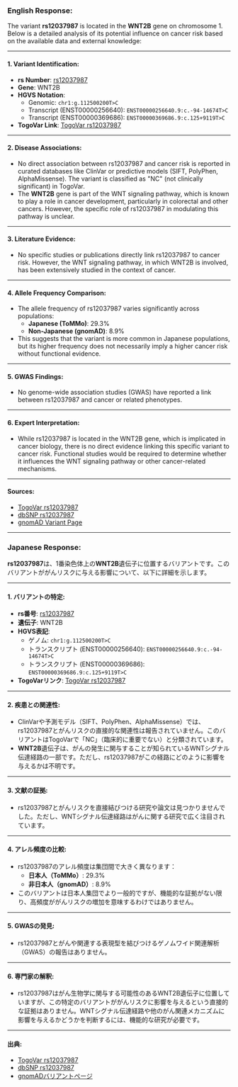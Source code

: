### English Response:

The variant **rs12037987** is located in the **WNT2B** gene on chromosome 1. Below is a detailed analysis of its potential influence on cancer risk based on the available data and external knowledge:

---

#### 1. **Variant Identification**:
   - **rs Number**: [rs12037987](https://identifiers.org/dbsnp/rs12037987)
   - **Gene**: WNT2B
   - **HGVS Notation**:
     - Genomic: `chr1:g.112500200T>C`
     - Transcript (ENST00000256640): `ENST00000256640.9:c.-94-14674T>C`
     - Transcript (ENST00000369686): `ENST00000369686.9:c.125+9119T>C`
   - **TogoVar Link**: [TogoVar rs12037987](https://togovar.org/variant/tgv2831701)

---

#### 2. **Disease Associations**:
   - No direct association between rs12037987 and cancer risk is reported in curated databases like ClinVar or predictive models (SIFT, PolyPhen, AlphaMissense). The variant is classified as "NC" (not clinically significant) in TogoVar.
   - The **WNT2B** gene is part of the WNT signaling pathway, which is known to play a role in cancer development, particularly in colorectal and other cancers. However, the specific role of rs12037987 in modulating this pathway is unclear.

---

#### 3. **Literature Evidence**:
   - No specific studies or publications directly link rs12037987 to cancer risk. However, the WNT signaling pathway, in which WNT2B is involved, has been extensively studied in the context of cancer.

---

#### 4. **Allele Frequency Comparison**:
   - The allele frequency of rs12037987 varies significantly across populations:
     - **Japanese (ToMMo)**: 29.3%
     - **Non-Japanese (gnomAD)**: 8.9%
   - This suggests that the variant is more common in Japanese populations, but its higher frequency does not necessarily imply a higher cancer risk without functional evidence.

---

#### 5. **GWAS Findings**:
   - No genome-wide association studies (GWAS) have reported a link between rs12037987 and cancer or related phenotypes.

---

#### 6. **Expert Interpretation**:
   - While rs12037987 is located in the WNT2B gene, which is implicated in cancer biology, there is no direct evidence linking this specific variant to cancer risk. Functional studies would be required to determine whether it influences the WNT signaling pathway or other cancer-related mechanisms.

---

#### Sources:
- [TogoVar rs12037987](https://togovar.org/variant/tgv2831701)
- [dbSNP rs12037987](https://identifiers.org/dbsnp/rs12037987)
- [gnomAD Variant Page](https://gnomad.broadinstitute.org/variant/1-112500200-T-C?dataset=gnomad_r4)

---

### Japanese Response:

**rs12037987**は、1番染色体上の**WNT2B**遺伝子に位置するバリアントです。このバリアントががんリスクに与える影響について、以下に詳細を示します。

---

#### 1. **バリアントの特定**:
   - **rs番号**: [rs12037987](https://identifiers.org/dbsnp/rs12037987)
   - **遺伝子**: WNT2B
   - **HGVS表記**:
     - ゲノム: `chr1:g.112500200T>C`
     - トランスクリプト (ENST00000256640): `ENST00000256640.9:c.-94-14674T>C`
     - トランスクリプト (ENST00000369686): `ENST00000369686.9:c.125+9119T>C`
   - **TogoVarリンク**: [TogoVar rs12037987](https://togovar.org/variant/tgv2831701)

---

#### 2. **疾患との関連性**:
   - ClinVarや予測モデル（SIFT、PolyPhen、AlphaMissense）では、rs12037987とがんリスクの直接的な関連性は報告されていません。このバリアントはTogoVarで「NC」（臨床的に重要でない）と分類されています。
   - **WNT2B**遺伝子は、がんの発生に関与することが知られているWNTシグナル伝達経路の一部です。ただし、rs12037987がこの経路にどのように影響を与えるかは不明です。

---

#### 3. **文献の証拠**:
   - rs12037987とがんリスクを直接結びつける研究や論文は見つかりませんでした。ただし、WNTシグナル伝達経路はがんに関する研究で広く注目されています。

---

#### 4. **アレル頻度の比較**:
   - rs12037987のアレル頻度は集団間で大きく異なります：
     - **日本人（ToMMo）**: 29.3%
     - **非日本人（gnomAD）**: 8.9%
   - このバリアントは日本人集団でより一般的ですが、機能的な証拠がない限り、高頻度ががんリスクの増加を意味するわけではありません。

---

#### 5. **GWASの発見**:
   - rs12037987とがんや関連する表現型を結びつけるゲノムワイド関連解析（GWAS）の報告はありません。

---

#### 6. **専門家の解釈**:
   - rs12037987はがん生物学に関与する可能性のあるWNT2B遺伝子に位置していますが、この特定のバリアントががんリスクに影響を与えるという直接的な証拠はありません。WNTシグナル伝達経路や他のがん関連メカニズムに影響を与えるかどうかを判断するには、機能的な研究が必要です。

---

#### 出典:
- [TogoVar rs12037987](https://togovar.org/variant/tgv2831701)
- [dbSNP rs12037987](https://identifiers.org/dbsnp/rs12037987)
- [gnomADバリアントページ](https://gnomad.broadinstitute.org/variant/1-112500200-T-C?dataset=gnomad_r4)